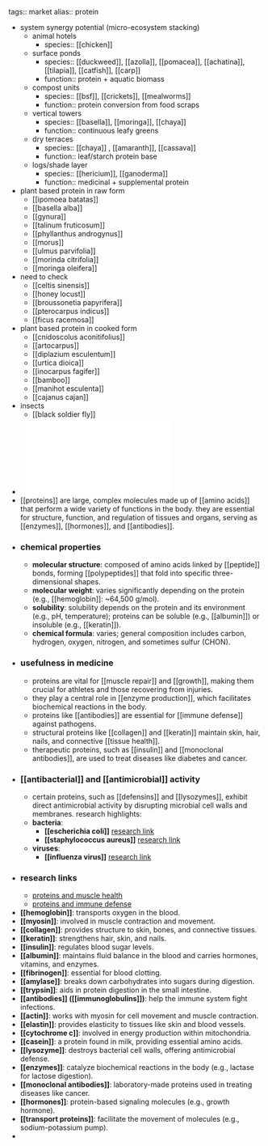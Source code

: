 tags:: market
alias:: protein

- system synergy potential (micro-ecosystem stacking)
	- animal hotels
		- species:: [[chicken]]
	- surface ponds
		- species:: [[duckweed]], [[azolla]], [[pomacea]], [[achatina]], [[tilapia]], [[catfish]], [[carp]]
		- function:: protein + aquatic biomass
	- compost units
		- species:: [[bsf]], [[crickets]], [[mealworms]]
		- function:: protein conversion from food scraps
	- vertical towers
		- species:: [[basella]], [[moringa]], [[chaya]]
		- function:: continuous leafy greens
	- dry terraces
		- species:: [[chaya]] , [[amaranth]], [[cassava]]
		- function:: leaf/starch protein base
	- logs/shade layer
		- species:: [[hericium]], [[ganoderma]]
		- function:: medicinal + supplemental protein
- plant based protein in raw form
	- [[ipomoea batatas]]
	- [[basella alba]]
	- [[gynura]]
	- [[talinum fruticosum]]
	- [[phyllanthus androgynus]]
	- [[morus]]
	- [[ulmus parvifolia]]
	- [[morinda citrifolia]]
	- [[moringa oleifera]]
- need to check
	- [[celtis sinensis]]
	- [[honey locust]]
	- [[broussonetia papyrifera]]
	- [[pterocarpus indicus]]
	- [[ficus racemosa]]
- plant based protein in cooked form
	- [[cnidoscolus aconitifolius]]
	- [[artocarpus]]
	- [[diplazium esculentum]]
	- [[urtica dioica]]
	- [[inocarpus fagifer]]
	- [[bamboo]]
	- [[manihot esculenta]]
	- [[cajanus cajan]]
- insects
	- [[black soldier fly]]
- ![Proteins.pdf](../assets/Proteins_1719303309556_0.pdf)
- [[proteins]] are large, complex molecules made up of [[amino acids]] that perform a wide variety of functions in the body. they are essential for structure, function, and regulation of tissues and organs, serving as [[enzymes]], [[hormones]], and [[antibodies]].
- ### chemical properties
	- **molecular structure**: composed of amino acids linked by [[peptide]] bonds, forming [[polypeptides]] that fold into specific three-dimensional shapes.
	- **molecular weight**: varies significantly depending on the protein (e.g., [[hemoglobin]]: ~64,500 g/mol).
	- **solubility**: solubility depends on the protein and its environment (e.g., pH, temperature); proteins can be soluble (e.g., [[albumin]]) or insoluble (e.g., [[keratin]]).
	- **chemical formula**: varies; general composition includes carbon, hydrogen, oxygen, nitrogen, and sometimes sulfur (CHON).
- ### usefulness in medicine
	- proteins are vital for [[muscle repair]] and [[growth]], making them crucial for athletes and those recovering from injuries.
	- they play a central role in [[enzyme production]], which facilitates biochemical reactions in the body.
	- proteins like [[antibodies]] are essential for [[immune defense]] against pathogens.
	- structural proteins like [[collagen]] and [[keratin]] maintain skin, hair, nails, and connective [[tissue health]].
	- therapeutic proteins, such as [[insulin]] and [[monoclonal antibodies]], are used to treat diseases like diabetes and cancer.
- ### [[antibacterial]] and [[antimicrobial]] activity
	- certain proteins, such as [[defensins]] and [[lysozymes]], exhibit direct antimicrobial activity by disrupting microbial cell walls and membranes. research highlights:
	- **bacteria**:
		- **[[escherichia coli]]** [research link](https://scholar.google.com/scholar?q=Escherichia+coli+proteins)
		- **[[staphylococcus aureus]]** [research link](https://scholar.google.com/scholar?q=Staphylococcus+aureus+proteins)
	- **viruses**:
		- **[[influenza virus]]** [research link](https://scholar.google.com/scholar?q=influenza+virus+proteins)
- ### research links
	- [proteins and muscle health](https://scholar.google.com/scholar?q=proteins+muscle+health)
	- [proteins and immune defense](https://scholar.google.com/scholar?q=proteins+immune+defense)
- **[[hemoglobin]]**: transports oxygen in the blood.
- **[[myosin]]**: involved in muscle contraction and movement.
- **[[collagen]]**: provides structure to skin, bones, and connective tissues.
- **[[keratin]]**: strengthens hair, skin, and nails.
- **[[insulin]]**: regulates blood sugar levels.
- **[[albumin]]**: maintains fluid balance in the blood and carries hormones, vitamins, and enzymes.
- **[[fibrinogen]]**: essential for blood clotting.
- **[[amylase]]**: breaks down carbohydrates into sugars during digestion.
- **[[trypsin]]**: aids in protein digestion in the small intestine.
- **[[antibodies]] ([[immunoglobulins]])**: help the immune system fight infections.
- **[[actin]]**: works with myosin for cell movement and muscle contraction.
- **[[elastin]]**: provides elasticity to tissues like skin and blood vessels.
- **[[cytochrome c]]**: involved in energy production within mitochondria.
- **[[casein]]**: a protein found in milk, providing essential amino acids.
- **[[lysozyme]]**: destroys bacterial cell walls, offering antimicrobial defense.
- **[[enzymes]]**: catalyze biochemical reactions in the body (e.g., lactase for lactose digestion).
- **[[monoclonal antibodies]]**: laboratory-made proteins used in treating diseases like cancer.
- **[[hormones]]**: protein-based signaling molecules (e.g., growth hormone).
- **[[transport proteins]]**: facilitate the movement of molecules (e.g., sodium-potassium pump).
-